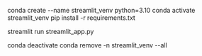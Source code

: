conda create --name streamlit_venv python=3.10
conda activate streamlit_venv
pip install -r requirements.txt

streamlit run streamlit_app.py


conda deactivate
conda remove -n streamlit_venv --all